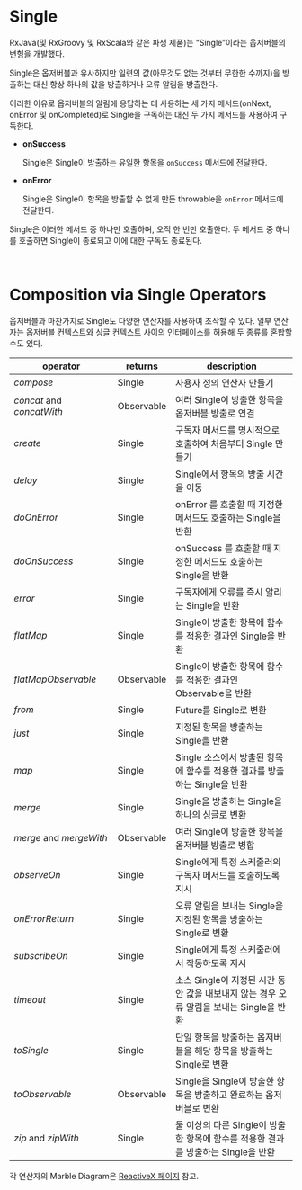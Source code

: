 # Single

RxJava(및 RxGroovy 및 RxScala와 같은 파생 제품)는 “Single”이라는 옵저버블의 변형을 개발했다.

Single은 옵저버블과 유사하지만 일련의 값(아무것도 없는 것부터 무한한 수까지)을 방출하는 대신 항상 하나의 값을 방출하거나 오류 알림을 방출한다.

이러한 이유로 옵저버블의 알림에 응답하는 데 사용하는 세 가지 메서드(onNext, onError 및 onCompleted)로 Single을 구독하는 대신 두 가지 메서드를 사용하여 구독한다.

- **onSuccess**
    
    Single은 Single이 방출하는 유일한 항목을 `onSuccess` 메서드에 전달한다.
    
- **onError**
    
    Single은 Single이 항목을 방출할 수 없게 만든 throwable을 `onError` 메서드에 전달한다.
    

Single은 이러한 메서드 중 하나만 호출하며, 오직 한 번만 호출한다. 두 메서드 중 하나를 호출하면 Single이 종료되고 이에 대한 구독도 종료된다.

</br>

# Composition via Single Operators

옵저버블과 마찬가지로 Single도 다양한 연산자를 사용하여 조작할 수 있다. 일부 연산자는 옵저버블 컨텍스트와 싱글 컨텍스트 사이의 인터페이스를 허용해 두 종류를 혼합할 수도 있다.

| operator | returns | description |
| --- | --- | --- |
| *compose* | Single | 사용자 정의 연산자 만들기 |
| *concat* and *concatWith* | Observable | 여러 Single이 방출한 항목을 옵저버블 방출로 연결 |
| *create* | Single | 구독자 메서드를 명시적으로 호출하여 처음부터 Single 만들기 |
| *delay* | Single | Single에서 항목의 방출 시간을 이동 |
| *doOnError* | Single | onError 를 호출할 때 지정한 메서드도 호출하는 Single을 반환 |
| *doOnSuccess* | Single | onSuccess 를 호출할 때 지정한 메서드도 호출하는 Single을 반환 |
| *error* | Single | 구독자에게 오류를 즉시 알리는 Single을 반환 |
| *flatMap* | Single | Single이 방출한 항목에 함수를 적용한 결과인 Single을 반환 |
| *flatMapObservable* | Observable | Single이 방출한 항목에 함수를 적용한 결과인 Observable을 반환 |
| *from* | Single | Future를 Single로 변환 |
| *just* | Single | 지정된 항목을 방출하는 Single을 반환 |
| *map* | Single | Single 소스에서 방출된 항목에 함수를 적용한 결과를 방출하는 Single을 반환 |
| *merge* | Single | Single을 방출하는 Single을 하나의 싱글로 변환 |
| *merge* and *mergeWith* | Observable | 여러 Single이 방출한 항목을 옵저버블 방출로 병합 |
| *observeOn* | Single | Single에게 특정 스케줄러의 구독자 메서드를 호출하도록 지시 |
| *onErrorReturn* | Single | 오류 알림을 보내는 Single을 지정된 항목을 방출하는 Single로 변환 |
| *subscribeOn* | Single | Single에게 특정 스케줄러에서 작동하도록 지시 |
| *timeout* | Single | 소스 Single이 지정된 시간 동안 값을 내보내지 않는 경우 오류 알림을 보내는 Single을 반환 |
| *toSingle* | Single | 단일 항목을 방출하는 옵저버블을 해당 항목을 방출하는 Single로 변환 |
| *toObservable* | Observable | Single을 Single이 방출한 항목을 방출하고 완료하는 옵저버블로 변환 |
| *zip* and *zipWith* | Single | 둘 이상의 다른 Single이 방출한 항목에 함수를 적용한 결과를 방출하는 Single을 반환 |

각 연산자의 Marble Diagram은 [ReactiveX 페이지](https://reactivex.io/documentation/single.html) 참고.
